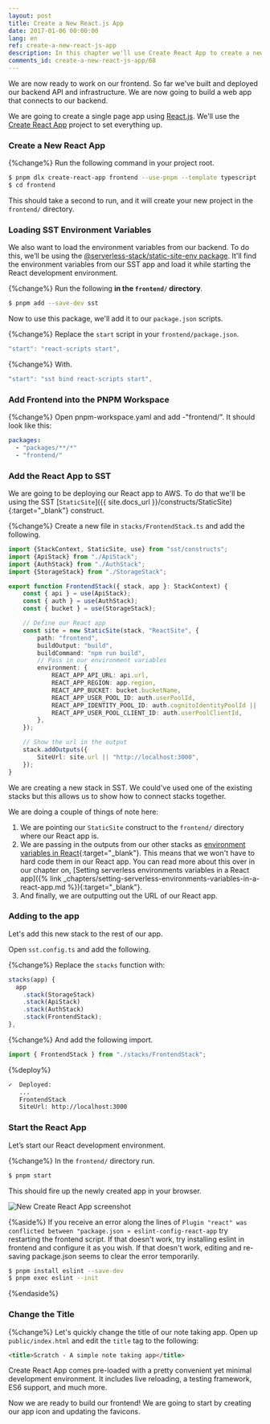 ```yaml
---
layout: post
title: Create a New React.js App
date: 2017-01-06 00:00:00
lang: en
ref: create-a-new-react-js-app
description: In this chapter we'll use Create React App to create a new React.js app. We'll be deploying our React app to AWS using the SST StaticSite construct. It'll also load the environment variables from our serverless app.
comments_id: create-a-new-react-js-app/68
---
```


We are now ready to work on our frontend. So far we've built and deployed our backend API and infrastructure. We are now going to build a web app that connects to our backend.

We are going to create a single page app using [React.js](https://facebook.github.io/react/). We'll use the [Create React App](https://github.com/facebookincubator/create-react-app) project to set everything up.

### Create a New React App

{%change%} Run the following command in your project root.

```bash
$ pnpm dlx create-react-app frontend --use-pnpm --template typescript
$ cd frontend
```

This should take a second to run, and it will create your new project in the `frontend/` directory.

### Loading SST Environment Variables

We also want to load the environment variables from our backend. To do this, we’ll be using the [@serverless-stack/static-site-env package](https://www.npmjs.com/package/@serverless-stack/static-site-env). It'll find the environment variables from our SST app and load it while starting the React development environment.

{%change%} Run the following **in the `frontend/` directory**.

```bash
$ pnpm add --save-dev sst
```

Now to use this package, we'll add it to our `package.json` scripts.

{%change%} Replace the `start` script in your `frontend/package.json`.

```typescript
"start": "react-scripts start",
```

{%change%} With.

```typescript
"start": "sst bind react-scripts start",
```

### Add Frontend into the PNPM Workspace

{%change%} Open pnpm-workspace.yaml and add -"frontend/". It should look like this:

```yaml
packages:
  - "packages/**/*"
  - "frontend/"
```

### Add the React App to SST

We are going to be deploying our React app to AWS. To do that we'll be using the SST [`StaticSite`]({{ site.docs_url }}/constructs/StaticSite){:target="_blank"} construct.

{%change%} Create a new file in `stacks/FrontendStack.ts` and add the following.

```typescript
import {StackContext, StaticSite, use} from "sst/constructs";
import {ApiStack} from "./ApiStack";
import {AuthStack} from "./AuthStack";
import {StorageStack} from "./StorageStack";

export function FrontendStack({ stack, app }: StackContext) {
    const { api } = use(ApiStack);
    const { auth } = use(AuthStack);
    const { bucket } = use(StorageStack);

    // Define our React app
    const site = new StaticSite(stack, "ReactSite", {
        path: "frontend",
        buildOutput: "build",
        buildCommand: "npm run build",
        // Pass in our environment variables
        environment: {
            REACT_APP_API_URL: api.url,
            REACT_APP_REGION: app.region,
            REACT_APP_BUCKET: bucket.bucketName,
            REACT_APP_USER_POOL_ID: auth.userPoolId,
            REACT_APP_IDENTITY_POOL_ID: auth.cognitoIdentityPoolId || '',
            REACT_APP_USER_POOL_CLIENT_ID: auth.userPoolClientId,
        },
    });

    // Show the url in the output
    stack.addOutputs({
        SiteUrl: site.url || "http://localhost:3000",
    });
}
```

We are creating a new stack in SST. We could've used one of the existing stacks but this allows us to show how to connect stacks together.

We are doing a couple of things of note here:

1. We are pointing our `StaticSite` construct to the `frontend/` directory where our React app is.
2. We are passing in the outputs from our other stacks as [environment variables in React](https://create-react-app.dev/docs/adding-custom-environment-variables/){:target="_blank"}. This means that we won't have to hard code them in our React app. You can read more about this over in our chapter on, [Setting serverless environments variables in a React app]({% link _chapters/setting-serverless-environments-variables-in-a-react-app.md %}){:target="_blank"}.
3. And finally, we are outputting out the URL of our React app.

### Adding to the app

Let's add this new stack to the rest of our app.

Open `sst.config.ts` and add the following.

{%change%} Replace the `stacks` function with:

```typescript
stacks(app) {
  app
    .stack(StorageStack)
    .stack(ApiStack)
    .stack(AuthStack)
    .stack(FrontendStack);
},
```

{%change%} And add the following import.

```typescript
import { FrontendStack } from "./stacks/FrontendStack";
```

{%deploy%}

```bash
✓  Deployed:
   ...
   FrontendStack
   SiteUrl: http://localhost:3000
```

### Start the React App

Let’s start our React development environment.

{%change%} In the `frontend/` directory run.

```bash
$ pnpm start
```

This should fire up the newly created app in your browser.

![New Create React App screenshot](/assets/new-create-react-app.png)

{%aside%}
If you receive an error along the lines of `Plugin "react" was conflicted between "package.json » eslint-config-react-app` try restarting the frontend script.  If that doesn't work, try installing eslint in frontend and configure it as you wish.  If that doesn't work, editing and re-saving package.json seems to clear the error temporarily.

```bash
$ pnpm install eslint --save-dev
$ pnpm exec eslint --init
```
{%endaside%}

### Change the Title

{%change%} Let's quickly change the title of our note taking app. Open up `public/index.html` and edit the `title` tag to the following:

```html
<title>Scratch - A simple note taking app</title>
```

Create React App comes pre-loaded with a pretty convenient yet minimal development environment. It includes live reloading, a testing framework, ES6 support, and much more.

Now we are ready to build our frontend! We are going to start by creating our app icon and updating the favicons.
